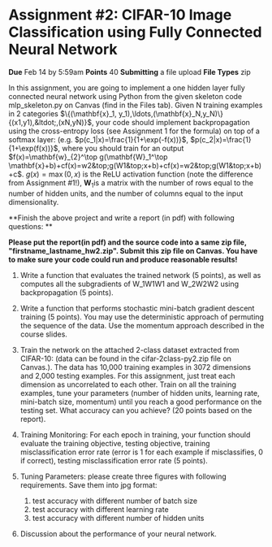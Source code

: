 # Assignment #2: CIFAR-10 Image Classification using Fully Connected Neural Network

**Due** Feb 14 by 5:59am **Points** 40 **Submitting** a file upload **File Types** zip

In this assignment, you are going to implement a one hidden layer fully connected neural network using Python from the given skeleton code mlp_skeleton.py on Canvas (find in the Files tab). Given N training examples in 2 categories $\{(\mathbf{x}_1, y_1),\ldots,(\mathbf{x}_N,y_N)\}{(x1,y1),&ltdot;,(xN,yN)}$, your code should implement backpropagation using the cross-entropy loss (see Assignment 1 for the formula) on top of a softmax layer: (e.g. $p(c_1|x)=\frac{1}{1+\exp(-f(x))}$, $p(c_2|x)=\frac{1}{1+\exp(f(x))}$, where you should train for an output $f(x)=\mathbf{w}_{2}^\top g(\mathbf{W}_1^\top \mathbf{x}+b)+cf(x)=w2&top;g(W1&top;x+b)+cf(x)=w2&top;g(W1&top;x+b)+c$. $g(x)=\max(0,x)$ is the ReLU activation function (note the difference from Assignment #1!), $\mathbf{W}_1$is a matrix with the number of rows equal to the number of hidden units, and the number of columns equal to the input dimensionality.  

**Finish the above project and write a report (in pdf) with following questions: **

**Please put the report(in pdf) and the source code into a same zip file, "firstname_lastname_hw2.zip". Submit this zip file on Canvas. You have to make sure your code could run and produce reasonable results!**

1. Write a function that evaluates the trained network (5 points), as well as computes all the subgradients of W_1W1W1 and W_2W2W2 using backpropagation (5 points).

1. Write a function that performs stochastic mini-batch gradient descent training (5 points). You may use the deterministic approach of permuting the sequence of the data. Use the momentum approach described in the course slides.

1. Train the network on the attached 2-class dataset extracted from CIFAR-10: (data can be found in the cifar-2class-py2.zip file on Canvas.). The data has 10,000 training examples in 3072 dimensions and 2,000 testing examples. For this assignment, just treat each dimension as uncorrelated to each other. Train on all the training examples, tune your parameters (number of hidden units, learning rate, mini-batch size, momentum) until you reach a good performance on the testing set. What accuracy can you achieve? (20 points based on the report).

1. Training Monitoring: For each epoch in training, your function should evaluate the training objective, testing objective, training misclassification error rate (error is 1 for each example if misclassifies, 0 if correct), testing misclassification error rate (5 points).

1. Tuning Parameters: please create three figures with following requirements. Save them into jpg format:
    1. test accuracy with different number of batch size
    1. test accuracy with different learning rate
    1. test accuracy with different number of hidden units

1. Discussion about the performance of your neural network.
